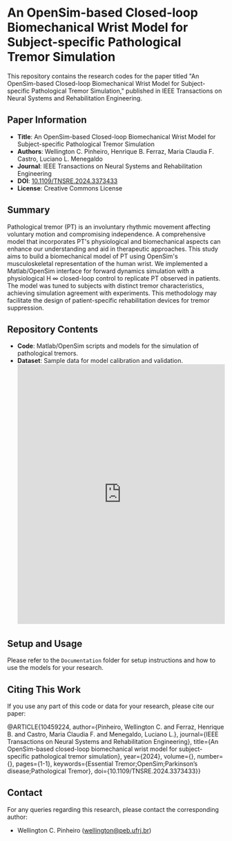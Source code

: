 # An OpenSim-based Closed-loop Biomechanical Wrist Model for Subject-specific Pathological Tremor Simulation

This repository contains the research codes for the paper titled "An OpenSim-based Closed-loop Biomechanical Wrist Model for Subject-specific Pathological Tremor Simulation," published in IEEE Transactions on Neural Systems and Rehabilitation Engineering. 

## Paper Information

- **Title**: An OpenSim-based Closed-loop Biomechanical Wrist Model for Subject-specific Pathological Tremor Simulation
- **Authors**: Wellington C. Pinheiro, Henrique B. Ferraz, Maria Claudia F. Castro, Luciano L. Menegaldo
- **Journal**: IEEE Transactions on Neural Systems and Rehabilitation Engineering
- **DOI**: [10.1109/TNSRE.2024.3373433](https://ieeexplore.ieee.org/document/10459224)
- **License**: Creative Commons License

## Summary

Pathological tremor (PT) is an involuntary rhythmic movement affecting voluntary motion and compromising independence. A comprehensive model that incorporates PT's physiological and biomechanical aspects can enhance our understanding and aid in therapeutic approaches. This study aims to build a biomechanical model of PT using OpenSim's musculoskeletal representation of the human wrist. We implemented a Matlab/OpenSim interface for forward dynamics simulation with a physiological H ∞ closed-loop control to replicate PT observed in patients. The model was tuned to subjects with distinct tremor characteristics, achieving simulation agreement with experiments. This methodology may facilitate the design of patient-specific rehabilitation devices for tremor suppression.

## Repository Contents

- **Code**: Matlab/OpenSim scripts and models for the simulation of pathological tremors.
- **Dataset**: Sample data for model calibration and validation.
  <iframe width="100%" height="600" src="https://ieee-dataport.org/documents/opensim-based-closed-loop-biomechanical-wrist-model-pathological-tremor-simulation-dataset/embed" frameborder="0" class="embed-textarea" allowfullscreen="true" webkitallowfullscreen="true" mozallowfullscreen="true"></iframe>

## Setup and Usage

Please refer to the `Documentation` folder for setup instructions and how to use the models for your research.

## Citing This Work

If you use any part of this code or data for your research, please cite our paper:

@ARTICLE{10459224,
  author={Pinheiro, Wellington C. and Ferraz, Henrique B. and Castro, Maria Claudia F. and Menegaldo, Luciano L.},
  journal={IEEE Transactions on Neural Systems and Rehabilitation Engineering}, 
  title={An OpenSim-based closed-loop biomechanical wrist model for subject-specific pathological tremor simulation}, 
  year={2024},
  volume={},
  number={},
  pages={1-1},
  keywords={Essential Tremor;OpenSim;Parkinson’s disease;Pathological Tremor},
  doi={10.1109/TNSRE.2024.3373433}}


## Contact

For any queries regarding this research, please contact the corresponding author:

- Wellington C. Pinheiro (wellington@peb.ufrj.br)



